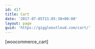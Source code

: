 ```yaml
---
id: 417
title: Cart
date: '2017-07-05T21:05:38+00:00'
layout: page
guid: 'https://giggleoutloud.com/cart/'
---
```


\[woocommerce\_cart\]
